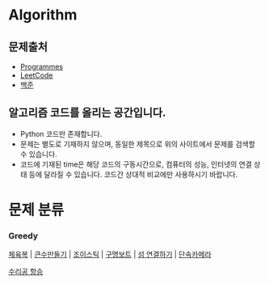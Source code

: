 Algorithm
=====
## 문제출처
- [Programmes](https://programmers.co.kr/)
- [LeetCode](https://leetcode.com/)
- [백준](https://www.acmicpc.net/)


## 알고리즘 코드를 올리는 공간입니다.
  - Python 코드만 존재합니다.
  - 문제는 별도로 기재하지 않으며, 동일한 제목으로 위의 사이트에서 문제를 검색할 수 있습니다.
  - 코드에 기재된 time은 해당 코드의 구동시간으로, 컴퓨터의 성능, 인터넷의 연결 상태 등에 달라질
  수 있습니다. 코드간 상대적 비교에만 사용하시기 바랍니다.


# 문제 분류
### Greedy
[체육복](https://github.com/Daikoku1/Algorithm/blob/master/Programmers/%EC%B2%B4%EC%9C%A1%EB%B3%B5.ipynb) 
| [큰수만들기](https://github.com/Daikoku1/Algorithm/blob/master/Programmers/%ED%81%B0%EC%88%98%EB%A7%8C%EB%93%A4%EA%B8%B0.ipynb)
| [조이스틱](https://github.com/Daikoku1/Algorithm/blob/master/Programmers/%EC%A1%B0%EC%9D%B4%EC%8A%A4%ED%8B%B1.ipynb)
| [구명보트](https://github.com/Daikoku1/Algorithm/blob/master/Programmers/%EA%B5%AC%EB%AA%85%EB%B3%B4%ED%8A%B8.ipynb)
| [섬 연결하기](https://github.com/Daikoku1/Algorithm/blob/master/Programmers/%EC%84%AC%EC%97%B0%EA%B2%B0%ED%95%98%EA%B8%B0.ipynb)
| [단속카메라](https://github.com/Daikoku1/Algorithm/blob/master/Programmers/%EB%8B%A8%EC%86%8D%EC%B9%B4%EB%A9%94%EB%9D%BC.ipynb)   

[수리공 항승](https://github.com/Daikoku1/Algorithm/blob/master/%EB%B0%B1%EC%A4%80/1449_%EC%88%98%EB%A6%AC%EA%B3%B5%ED%95%AD%EC%8A%B9.ipynb)
